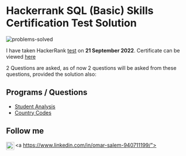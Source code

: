 # Hackerrank SQL (Basic) Skills Certification Test Solution

![problems-solved](https://img.shields.io/badge/problem%20solved-5-1f72ff.svg)

I have taken HackerRank [test](https://www.hackerrank.com/skills-verification/sql_basic) on __21 September 2022__. 
Certificate can be viewed [here](https://www.hackerrank.com/certificates/ae3cb76ed64f)

2 Questions are asked, as of now 2 questions will be asked from these questions, provided the solution also:
## Programs / Questions
- [Student Analysis](student-analysis.sql)
- [Country Codes](country-codes.sql)

## Follow me

<a https://www.linkedin.com/in/omar-salem-940711199/">
  <img align="left" alt="Azhar's LinkedIN" width="22px" src="https://raw.githubusercontent.com/peterthehan/peterthehan/master/assets/linkedin.svg" />
</a>
